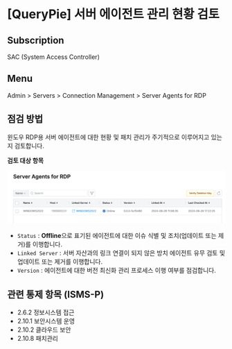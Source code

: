 # [QueryPie] 서버 에이전트 관리 현황 검토

## Subscription 
SAC (System Access Controller)

## Menu 
Admin > Servers > Connection Management > Server Agents for RDP

## 점검 방법 
윈도우 RDP용 서버 에이전트에 대한 현황 및 패치 관리가 주기적으로 이루어지고 있는지 검토합니다. 

**검토 대상 항목**

![Server Agents for RDP](images/rdp-server-agents.png)
- `Status` : **Offline**으로 표기된 에이전트에 대한 이슈 식별 및 조치(업데이트 또는 제거)를 이행합니다. 
- `Linked Server` : 서버 자산과의 링크 연결이 되지 않은 방치 에이전트 유무 검토 및 업데이트 또는 제거를 이행합니다.
- `Version` : 에이전트에 대한 버전 최신화 관리 프로세스 이행 여부를 점검합니다. 

## 관련 통제 항목 (ISMS-P)
- 2.6.2 정보시스템 접근
- 2.10.1 보안시스템 운영
- 2.10.2 클라우드 보안
- 2.10.8 패치관리